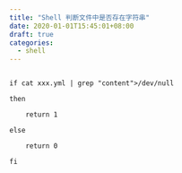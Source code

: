 ```yaml
---
title: "Shell 判断文件中是否存在字符串"
date: 2020-01-01T15:45:01+08:00
draft: true
categories:
  - shell
---
```

<!--more-->
```shell

if cat xxx.yml | grep "content">/dev/null

then

    return 1

else

    return 0

fi

```